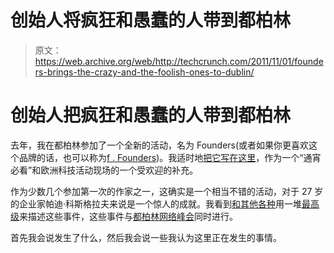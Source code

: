 # 创始人将疯狂和愚蠢的人带到都柏林

> 原文：<https://web.archive.org/web/http://techcrunch.com/2011/11/01/founders-brings-the-crazy-and-the-foolish-ones-to-dublin/>

# 创始人把疯狂和愚蠢的人带到都柏林

去年，我在都柏林参加了一个全新的活动，名为 Founders(或者如果你更喜欢这个品牌的话，也可以称为[f . Founders](https://web.archive.org/web/20230315073051/http://f.ounders.com/))。我适时地[把它写在这里](https://web.archive.org/web/20230315073051/http://eu.beta.techcrunch.com/2010/11/02/f-ounders-becomes-an-overnight-must-attend-as-the-european-startup-circuit-accelerates/)，作为一个“通宵必看”和欧洲科技活动现场的一个受欢迎的补充。

作为少数几个参加第一次的作家之一，这确实是一个相当不错的活动，对于 27 岁的企业家帕迪·科斯格拉夫来说是一个惊人的成就。我看到[和其他各种](https://web.archive.org/web/20230315073051/http://www.freddestin.com/blog/2011/10/the-founders-conference-paddy-cosgraves-spectacularly-successful-connective-tissue-engine.html)用一堆[最高级](https://web.archive.org/web/20230315073051/http://mashable.com/2011/10/31/founders-opinion/)来描述这些事件，这些事件与[都柏林网络峰会](https://web.archive.org/web/20230315073051/http://www.dublinwebsummit.com/)同时进行。

首先我会说发生了什么，然后我会说一些我认为这里正在发生的事情。